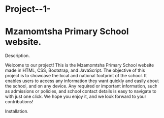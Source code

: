 # Project--1-
# Mzamomtsha Primary School website.
Description.

Welcome to our project! This is the Mzamomtsha Primary School website made in HTML, CSS, Bootstrap, and JavaScript. The objective of this project is to showcase the local
and national footprint of the school. It enables users to access any information they want quickly and easily about the school, and on any device. Any required or 
important information, such as admissions or policies, and school contact details is easy to navigate to with just one click. We hope you enjoy it,
and we look forward to your contributions!

Installation.

